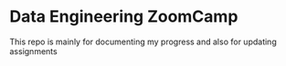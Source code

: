 # Data Engineering ZoomCamp

This repo is mainly for documenting my progress and also for updating assignments
